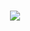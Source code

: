 <h1>
    <p align="center">
        <a href="https://google.fr">
            <img src="https://google.fr/logo.png">
        </a>
    </p>
</h1>
